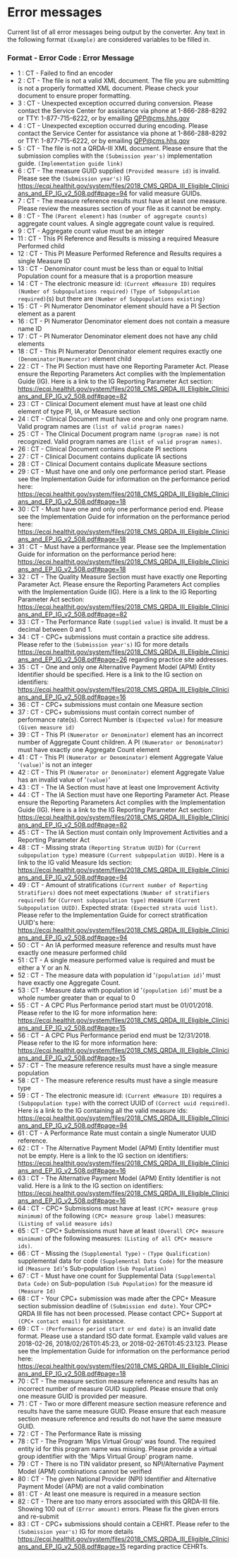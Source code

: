 # Error messages
Current list of all error messages being output by the converter.
Any text in the following format `(Example)` are considered variables to be filled in.

### Format - Error Code : Error Message
* 1 : CT - Failed to find an encoder
* 2 : CT - The file is not a valid XML document. The file you are submitting is not a properly formatted XML document. Please check your document to ensure proper formatting.
* 3 : CT - Unexpected exception occurred during conversion. Please contact the Service Center for assistance via phone at 1-866-288-8292 or TTY: 1-877-715-6222, or by emailing QPP@cms.hhs.gov
* 4 : CT - Unexpected exception occurred during encoding. Please contact the Service Center for assistance via phone at 1-866-288-8292 or TTY: 1-877-715-6222, or by emailing QPP@cms.hhs.gov
* 5 : CT - The file is not a QRDA-III XML document. Please ensure that the submission complies with the `(Submission year's)` implementation guide. `(Implementation guide link)`
* 6 : CT - The measure GUID supplied `(Provided measure id)` is invalid. Please see the `(Submission year's)` IG https://ecqi.healthit.gov/system/files/2018_CMS_QRDA_III_Eligible_Clinicians_and_EP_IG_v2_508.pdf#page=94 for valid measure GUIDs.
* 7 : CT - The measure reference results must have at least one measure. Please review the measures section of your file as it cannot be empty.
* 8 : CT - The `(Parent element)` has `(number of aggregate counts)` aggregate count values. A single aggregate count value is required.
* 9 : CT - Aggregate count value must be an integer
* 11 : CT - This PI Reference and Results is missing a required Measure Performed child
* 12 : CT - This PI Measure Performed Reference and Results requires a single Measure ID
* 13 : CT - Denominator count must be less than or equal to Initial Population count for a measure that is a proportion measure
* 14 : CT - The electronic measure id: `(Current eMeasure ID)` requires `(Number of Subpopulations required)` `(Type of Subpopulation required)`(s) but there are `(Number of Subpopulations existing)`
* 15 : CT - PI Numerator Denominator element should have a PI Section element as a parent
* 16 : CT - PI Numerator Denominator element does not contain a measure name ID
* 17 : CT - PI Numerator Denominator element does not have any child elements
* 18 : CT - This PI Numerator Denominator element requires exactly one `(Denominator|Numerator)` element child
* 22 : CT - The PI Section must have one Reporting Parameter Act. Please ensure the Reporting Parameters Act complies with the Implementation Guide (IG). Here is a link to the IG Reporting Parameter Act section: https://ecqi.healthit.gov/system/files/2018_CMS_QRDA_III_Eligible_Clinicians_and_EP_IG_v2_508.pdf#page=82
* 23 : CT - Clinical Document element must have at least one child element of type PI, IA, or Measure section
* 24 : CT - Clinical Document must have one and only one program name. Valid program names are `(list of valid program names)`
* 25 : CT - The Clinical Document program name `(program name)` is not recognized. Valid program names are `(list of valid program names)`.
* 26 : CT - Clinical Document contains duplicate PI sections
* 27 : CT - Clinical Document contains duplicate IA sections
* 28 : CT - Clinical Document contains duplicate Measure sections
* 29 : CT - Must have one and only one performance period start. Please see the Implementation Guide for information on the performance period here: https://ecqi.healthit.gov/system/files/2018_CMS_QRDA_III_Eligible_Clinicians_and_EP_IG_v2_508.pdf#page=18
* 30 : CT - Must have one and only one performance period end. Please see the Implementation Guide for information on the performance period here: https://ecqi.healthit.gov/system/files/2018_CMS_QRDA_III_Eligible_Clinicians_and_EP_IG_v2_508.pdf#page=18
* 31 : CT - Must have a performance year. Please see the Implementation Guide for information on the performance period here: https://ecqi.healthit.gov/system/files/2018_CMS_QRDA_III_Eligible_Clinicians_and_EP_IG_v2_508.pdf#page=18
* 32 : CT - The Quality Measure Section must have exactly one Reporting Parameter Act. Please ensure the Reporting Parameters Act complies with the Implementation Guide (IG). Here is a link to the IG Reporting Parameter Act section: https://ecqi.healthit.gov/system/files/2018_CMS_QRDA_III_Eligible_Clinicians_and_EP_IG_v2_508.pdf#page=82
* 33 : CT - The Performance Rate `(supplied value)` is invalid. It must be a decimal between 0 and 1.
* 34 : CT - CPC+ submissions must contain a practice site address. Please refer to the `(Submission year's)` IG for more details https://ecqi.healthit.gov/system/files/2018_CMS_QRDA_III_Eligible_Clinicians_and_EP_IG_v2_508.pdf#page=26 regarding practice site addresses.
* 35 : CT - One and only one Alternative Payment Model (APM) Entity Identifier should be specified. Here is a link to the IG section on identifiers: https://ecqi.healthit.gov/system/files/2018_CMS_QRDA_III_Eligible_Clinicians_and_EP_IG_v2_508.pdf#page=16
* 36 : CT - CPC+ submissions must contain one Measure section
* 37 : CT - CPC+ submissions must contain correct number of performance rate(s). Correct Number is `(Expected value)` for measure `(Given measure id)`
* 39 : CT - This PI `(Numerator or Denominator)` element has an incorrect number of Aggregate Count children. A PI `(Numerator or Denominator)` must have exactly one Aggregate Count element
* 41 : CT - This PI `(Numerator or Denominator)` element Aggregate Value '`(value)`' is not an integer
* 42 : CT - This PI `(Numerator or Denominator)` element Aggregate Value has an invalid value of '`(value)`'
* 43 : CT - The IA Section must have at least one Improvement Activity
* 44 : CT - The IA Section must have one Reporting Parameter Act. Please ensure the Reporting Parameters Act complies with the Implementation Guide (IG). Here is a link to the IG Reporting Parameter Act section: https://ecqi.healthit.gov/system/files/2018_CMS_QRDA_III_Eligible_Clinicians_and_EP_IG_v2_508.pdf#page=82
* 45 : CT - The IA Section must contain only Improvement Activities and a Reporting Parameter Act
* 48 : CT - Missing strata `(Reporting Stratum UUID)` for `(Current subpopulation type)` measure `(Current subpopulation UUID)`. Here is a link to the IG valid Measure Ids section: https://ecqi.healthit.gov/system/files/2018_CMS_QRDA_III_Eligible_Clinicians_and_EP_IG_v2_508.pdf#page=94
* 49 : CT - Amount of stratifications `(Current number of Reporting Stratifiers)` does not meet expectations `(Number of stratifiers required)` for `(Current subpopulation type)` measure `(Current Subpopulation UUID)`. Expected strata: `(Expected strata uuid list)`. Please refer to the Implementation Guide for correct stratification UUID's here: https://ecqi.healthit.gov/system/files/2018_CMS_QRDA_III_Eligible_Clinicians_and_EP_IG_v2_508.pdf#page=94
* 50 : CT - An IA performed measure reference and results must have exactly one measure performed child
* 51 : CT - A single measure performed value is required and must be either a Y or an N.
* 52 : CT - The measure data with population id '`(population id)`' must have exactly one Aggregate Count.
* 53 : CT - Measure data with population id '`(population id)`' must be a whole number greater than or equal to 0
* 55 : CT - A CPC Plus Performance period start must be 01/01/2018. Please refer to the IG for more information here: https://ecqi.healthit.gov/system/files/2018_CMS_QRDA_III_Eligible_Clinicians_and_EP_IG_v2_508.pdf#page=15
* 56 : CT - A CPC Plus Performance period end must be 12/31/2018. Please refer to the IG for more information here: https://ecqi.healthit.gov/system/files/2018_CMS_QRDA_III_Eligible_Clinicians_and_EP_IG_v2_508.pdf#page=15
* 57 : CT - The measure reference results must have a single measure population
* 58 : CT - The measure reference results must have a single measure type
* 59 : CT - The electronic measure id: `(Current eMeasure ID)` requires a `(Subpopulation type)` with the correct UUID of `(Correct uuid required)`. Here is a link to the IG containing all the valid measure ids: https://ecqi.healthit.gov/system/files/2018_CMS_QRDA_III_Eligible_Clinicians_and_EP_IG_v2_508.pdf#page=94
* 61 : CT - A Performance Rate must contain a single Numerator UUID reference.
* 62 : CT - The Alternative Payment Model (APM) Entity Identifier must not be empty. Here is a link to the IG section on identifiers: https://ecqi.healthit.gov/system/files/2018_CMS_QRDA_III_Eligible_Clinicians_and_EP_IG_v2_508.pdf#page=16
* 63 : CT - The Alternative Payment Model (APM) Entity Identifier is not valid.  Here is a link to the IG section on identifiers: https://ecqi.healthit.gov/system/files/2018_CMS_QRDA_III_Eligible_Clinicians_and_EP_IG_v2_508.pdf#page=16
* 64 : CT - CPC+ Submissions must have at least `(CPC+ measure group minimum)` of the following `(CPC+ measure group label)` measures: `(Listing of valid measure ids)`
* 65 : CT - CPC+ Submissions must have at least `(Overall CPC+ measure minimum)` of the following measures: `(Listing of all CPC+ measure ids)`.
* 66 : CT - Missing the `(Supplemental Type)` - `(Type Qualification)` supplemental data for code `(Supplemental Data Code)` for the measure id `(Measure Id)`'s Sub-population `(Sub Population)`
* 67 : CT - Must have one count for Supplemental Data `(Supplemental Data Code)` on Sub-population `(Sub Population)` for the measure id `(Measure Id)`
* 68 : CT - Your CPC+ submission was made after the CPC+ Measure section submission deadline of `(Submission end date)`. Your CPC+ QRDA III file has not been processed. Please contact CPC+ Support at `(CPC+ contact email)` for assistance.
* 69 : CT - `(Performance period start or end date)` is an invalid date format. Please use a standard ISO date format. Example valid values are 2018-02-26, 2018/02/26T01:45:23, or 2018-02-26T01:45:23.123. Please see the Implementation Guide for information on the performance period here: https://ecqi.healthit.gov/system/files/2018_CMS_QRDA_III_Eligible_Clinicians_and_EP_IG_v2_508.pdf#page=18
* 70 : CT - The measure section measure reference and results has an incorrect number of measure GUID supplied. Please ensure that only one measure GUID is provided per measure.
* 71 : CT - Two or more different measure section measure reference and results have the same measure GUID. Please ensure that each measure section measure reference and results do not have the same measure GUID.
* 72 : CT - The Performance Rate is missing
* 78 : CT - The Program 'Mips Virtual Group' was found. The required entity id for this program name was missing. Please provide a virtual group identifier with the 'Mips Virtual Group' program name.
* 79 : CT - There is no TIN validator present, so NPI/Alternative Payment Model (APM) combinations cannot be verified
* 80 : CT - The given National Provider (NPI) Identifier and Alternative Payment Model (APM) are not a valid combination
* 81 : CT - At least one measure is required in a measure section
* 82 : CT - There are too many errors associated with this QRDA-III file. Showing 100 out of `(Error amount)` errors. Please fix the given errors and re-submit
* 83 : CT - CPC+ submissions should contain a CEHRT. Please refer to the `(Submission year's)` IG for more details https://ecqi.healthit.gov/system/files/2018_CMS_QRDA_III_Eligible_Clinicians_and_EP_IG_v2_508.pdf#page=15 regarding practice CEHRTs.
